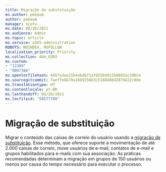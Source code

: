 ```yaml
---
title: Migração de substituição
ms.author: pebaum
author: pebaum
manager: scotv
ms.date: 08/26/2021
ms.audience: Admin
ms.topic: article
ms.service: o365-administration
ROBOTS: NOINDEX, NOFOLLOW
localization_priority: Priority
ms.collection: Adm_O365
ms.custom:
- "12309"
- "9007386"
ms.openlocfilehash: 645fa3ee21b4abdb71afd5584912b9602ec200cb
ms.sourcegitcommit: faeffebb79a18b9256b3c518840842879e22c00e
ms.translationtype: HT
ms.contentlocale: pt-BR
ms.lasthandoff: 08/26/2021
ms.locfileid: "58577700"
---
```

# <a name="cutover-migration"></a>Migração de substituição

Migrar o conteúdo das caixas de correio do usuário usando a [migração de substituição](https://admin.microsoft.com/adminportal/home#/cutoverwizard). Esse método, que oferece suporte à movimentação de até 2.000 caixas de correio, move usuários de e-mail, contatos de e-mail e grupos habilitados para e-mails com sua associação. As práticas recomendadas determinam a migração em grupos de 150 usuários ou menos por causa do tempo necessário para executar o processo.